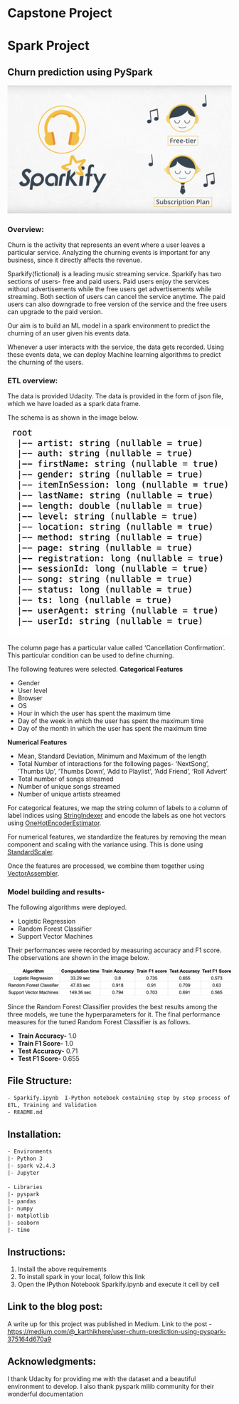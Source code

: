 # Capstone Project

# Spark Project

## Churn prediction using PySpark

![example_pic](pics/sparkify_logo.png)

###  Overview:

Churn is the activity that represents an event where a user leaves a particular service. Analyzing the churning events is important for any business, since it directly affects the revenue.

Sparkify(fictional) is a leading music streaming service. Sparkify has two sections of users- free and paid users. Paid users enjoy the services without advertisements while the free users get advertisements while streaming. Both section of users can cancel the service anytime. The paid users can also downgrade to free version of the service and the free users can upgrade to the paid version.

Our aim is to build an ML model in a spark environment to predict the churning of an user given his events data. 

Whenever a user interacts with the service, the data gets recorded. Using these events data, we can deploy Machine learning algorithms to predict the churning of the users.

###  ETL overview:
The data is provided Udacity. The data is provided in the form of json file, which we have loaded as a spark data frame.

The schema is as shown in the image below.

![example_pic](pics/schema.png)

The column page has a particular value called ‘Cancellation Confirmation’. This particular condition can be used to define churning.

The following features were selected.
**Categorical Features**
* Gender
* User level
* Browser
* OS
* Hour in which the user has spent the maximum time
* Day of the week in which the user has spent the maximum time
* Day of the month in which the user has spent the maximum time

**Numerical Features**
* Mean, Standard Deviation, Minimum and Maximum of the length
* Total Number of interactions for the following pages- ‘NextSong’, ’Thumbs Up’, ‘Thumbs Down’, ‘Add to Playlist’, ‘Add Friend’, ‘Roll Advert’
* Total number of songs streamed
* Number of unique songs streamed
* Number of unique artists streamed

For categorical features, we map the string column of labels to a column of label indices using [StringIndexer](https://spark.apache.org/docs/latest/api/python/reference/api/pyspark.ml.feature.StringIndexer.html) and encode the labels as one hot vectors using [OneHotEncoderEstimator](https://spark.apache.org/docs/2.3.0/api/java/org/apache/spark/ml/feature/OneHotEncoderEstimator.html).

For numerical features, we standardize the features by removing the mean component and scaling with the variance using. This is done using [StandardScaler](https://spark.apache.org/docs/latest/api/python/reference/api/pyspark.ml.feature.StandardScaler.html).

Once the features are processed, we combine them together using [VectorAssembler](https://spark.apache.org/docs/3.1.1/api/python/reference/api/pyspark.ml.feature.VectorAssembler.html).

###  Model building and results-

The following algorithms were deployed.
* Logistic Regression
* Random Forest Classifier
* Support Vector Machines

Their performances were recorded by measuring accuracy and F1 score. The observations are shown in the image below.

![example_pic](pics/performance.png)

Since the Random Forest Classifier provides the best results among the three models, we tune the hyperparameters for it.
The final performance measures for the tuned Random Forest Classifier is as follows.
* **Train Accuracy-**  1.0
* **Train F1 Score-**  1.0
* **Test Accuracy-**  0.71
* **Test F1 Score-**  0.655


## File Structure:

	- Sparkify.ipynb  I-Python notebook containing step by step process of ETL, Training and Validation
	- README.md


## Installation:
	- Environments
	|- Python 3
	|- spark v2.4.3
	|- Jupyter

	- Libraries
	|- pyspark
	|- pandas
	|- numpy
	|- matplotlib
	|- seaborn
	|- time

	
## Instructions:

1. Install the above requirements
2. To install spark in your local, follow this link
3. Open the IPython Notebook Sparkify.ipynb and execute it cell by cell

## Link to the blog post:
A write up for this project was published in Medium. Link to the post - https://medium.com/@_karthikhere/user-churn-prediction-using-pyspark-375164d670a9

## Acknowledgments:
I thank Udacity for providing me with the dataset and a beautiful environment to develop.
I also thank pyspark mllib community for their wonderful documentation
